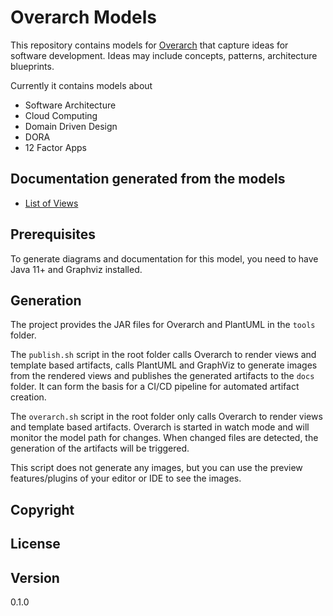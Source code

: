 # Overarch Models
This repository contains models for  [Overarch](https://github.com/soulspace-org/overarch) that capture ideas for software development.
Ideas may include concepts, patterns, architecture blueprints.

Currently it contains models about
* Software Architecture
* Cloud Computing
* Domain Driven Design
* DORA
* 12 Factor Apps

## Documentation generated from the models
* [List of Views](docs/views.md)

## Prerequisites
To generate diagrams and documentation for this model, you need to have Java 11+
and Graphviz installed.

## Generation
The project provides the JAR files for Overarch and PlantUML in the `tools` folder.

The `publish.sh` script in the root folder calls Overarch to render views and
template based artifacts, calls PlantUML and GraphViz to generate
images from the rendered views and publishes the generated artifacts to the
`docs` folder. It can form the basis for a CI/CD pipeline for automated artifact
creation.

The `overarch.sh` script in the root folder only calls Overarch to render views
and template based artifacts. Overarch is started in watch mode and will monitor
the model path for changes. When changed files are detected, the generation of
the artifacts will be triggered.

This script does not generate any images, but you
can use the preview features/plugins of your editor or IDE to see the images.

## Copyright

## License

## Version
0.1.0

